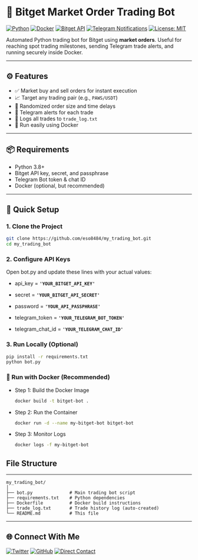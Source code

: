 
# 🦾 Bitget Market Order Trading Bot

[![Python](https://img.shields.io/badge/Python-3.8%2B-blue?logo=python)](https://www.python.org/)
[![Docker](https://img.shields.io/badge/Docker-Supported-blue?logo=docker)](https://www.docker.com/)
[![Bitget API](https://img.shields.io/badge/Exchange-Bitget-orange)](https://www.bitget.com/)
[![Telegram Notifications](https://img.shields.io/badge/Telegram-Enabled-blue?logo=telegram)](https://core.telegram.org/bots)
[![License: MIT](https://img.shields.io/badge/License-MIT-green.svg)](https://opensource.org/licenses/MIT)

Automated Python trading bot for Bitget using **market orders**. Useful for reaching spot trading milestones, sending Telegram trade alerts, and running securely inside Docker.

---

## ⚙️ Features

- ✅ Market buy and sell orders for instant execution
- 📈 Target any trading pair (e.g., `PAWS/USDT`)
- 🧠 Randomized order size and time delays
- 🔔 Telegram alerts for each trade
- 📁 Logs all trades to `trade_log.txt`
- 🐳 Run easily using Docker

---

## 📦 Requirements

- Python 3.8+
- Bitget API key, secret, and passphrase
- Telegram Bot token & chat ID
- Docker (optional, but recommended)

---

## 🚀 Quick Setup

### 1. Clone the Project

```bash
git clone https://github.com/eso8484/my_trading_bot.git
cd my_trading_bot
```
### 2. Configure API Keys

Open bot.py and update these lines with your actual values:

- api_key = **`'YOUR_BITGET_API_KEY'`**
- secret = **`'YOUR_BITGET_API_SECRET'`**
- password = **`'YOUR_API_PASSPHRASE'`**

- telegram_token = **`'YOUR_TELEGRAM_BOT_TOKEN'`**
- telegram_chat_id = **`'YOUR_TELEGRAM_CHAT_ID'`**

### 3. Run Locally (Optional)

```bash
pip install -r requirements.txt
python bot.py
```

### 🐳 Run with Docker (Recommended)

- Step 1: Build the Docker Image

    ```bash
    docker build -t bitget-bot .
    ```
- Step 2: Run the Container

    ```bash
    docker run -d --name my-bitget-bot bitget-bot
    ```
- Step 3: Monitor Logs

    ```bash
    docker logs -f my-bitget-bot
    ```

## File Structure

---
```
my_trading_bot/
│
├── bot.py              # Main trading bot script
├── requirements.txt    # Python dependencies
├── Dockerfile          # Docker build instructions
├── trade_log.txt       # Trade history log (auto-created)
└── README.md           # This file
```

---
## **🌐 Connect With Me**

[![Twitter](https://img.shields.io/badge/Twitter-%231DA1F2.svg?style=for-the-badge&logo=Twitter&logoColor=white)](https://twitter.com/oche_21)
[![GitHub](https://img.shields.io/badge/github-%23121011.svg?style=for-the-badge&logo=github&logoColor=white)](https://github.com/eso8484)
[![Direct Contact](https://img.shields.io/badge/Direct_Contact-%23009688.svg?style=for-the-badge&logo=telegram&logoColor=white)](https://t.me/eso8484)
